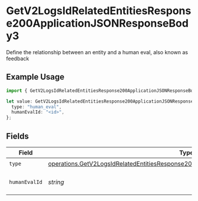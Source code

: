 # GetV2LogsIdRelatedEntitiesResponse200ApplicationJSONResponseBody3

Define the relationship between an entity and a human eval, also known as feedback

## Example Usage

```typescript
import { GetV2LogsIdRelatedEntitiesResponse200ApplicationJSONResponseBody3 } from "orq-poc-typescript-multi-env-version/models/operations";

let value: GetV2LogsIdRelatedEntitiesResponse200ApplicationJSONResponseBody3 = {
  type: "human_eval",
  humanEvalId: "<id>",
};
```

## Fields

| Field                                                                                                                                                                                              | Type                                                                                                                                                                                               | Required                                                                                                                                                                                           | Description                                                                                                                                                                                        |
| -------------------------------------------------------------------------------------------------------------------------------------------------------------------------------------------------- | -------------------------------------------------------------------------------------------------------------------------------------------------------------------------------------------------- | -------------------------------------------------------------------------------------------------------------------------------------------------------------------------------------------------- | -------------------------------------------------------------------------------------------------------------------------------------------------------------------------------------------------- |
| `type`                                                                                                                                                                                             | [operations.GetV2LogsIdRelatedEntitiesResponse200ApplicationJSONResponseBody1Evals53Type](../../models/operations/getv2logsidrelatedentitiesresponse200applicationjsonresponsebody1evals53type.md) | :heavy_check_mark:                                                                                                                                                                                 | N/A                                                                                                                                                                                                |
| `humanEvalId`                                                                                                                                                                                      | *string*                                                                                                                                                                                           | :heavy_check_mark:                                                                                                                                                                                 | The id of the resource                                                                                                                                                                             |